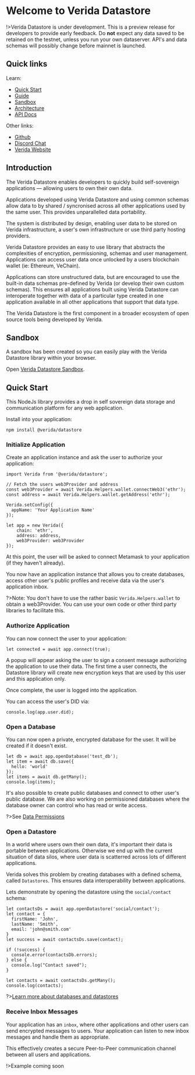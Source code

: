 # Welcome to Verida Datastore

!>Verida Datastore is under development. This is a preview release for developers to provide early feedback. Do **not** expect any data saved to be retained on the testnet, unless you run your own dataserver. API's and data schemas will possibly change before mainnet is launched.

## Quick links

Learn:

- [Quick Start](/#quick-start)
- [Guide](/guide)
- [Sandbox](https://sandbox.datastore.verida.io)
- [Architecture](/architecture)
- [API Docs](http://apidocs.datastore.verida.io/)

Other links:

- [Github](https://github.com/verida)
- [Discord Chat](https://discord.gg/qb6vS43)
- [Verida Website](https://www.verida.io)

## Introduction

The Verida Datastore enables developers to quickly build self-sovereign applications &mdash; allowing users to own their own data.

Applications developed using Verida Datastore and using common schemas allow data to by shared / syncronised across all other applications used by the same user. This provides unparallelled data portability.

The system is distributed by design, enabling user data to be stored on Verida infrastructure, a user's own infrastructure or use third party hosting providers.

Verida Datastore provides an easy to use library that abstracts the complexities of encryption, permissioning, schemas and user management. Applications can access user data once unlocked by a users blockchain wallet (ie: Ethereum, VeChain).

Applications can store unstructured data, but are encouraged to use the built-in data schemas pre-defined by Verida (or develop their own custom schemas). This ensures all applications built using Verida Datastore can interoperate together with data of a particular type created in one application available in all other applications that support that data type.

The Verida Datastore is the first component in a broader ecosystem of open source tools being developed by Verida.

## Sandbox

A sandbox has been created so you can easily play with the Verida Datastore library within your browser.

Open [Verida Datastore Sandbox](https://sandbox.datastore.verida.io).

## Quick Start

This NodeJs library provides a drop in self sovereign data storage and communication platform for any web application.

Install into your application:

```
npm install @verida/datastore
```

### Initialize Application

Create an application instance and ask the user to authorize your application:

```
import Verida from '@verida/datastore';

// Fetch the users web3Provider and address
const web3Provider = await Verida.Helpers.wallet.connectWeb3('ethr');
const address = await Verida.Helpers.wallet.getAddress('ethr');

Verida.setConfig({
  appName: 'Your Application Name'
});

let app = new Verida({
    chain: 'ethr',
    address: address,
    web3Provider: web3Provider
});
```

At this point, the user will be asked to connect Metamask to your application (if they haven't already).

You now have an application instance that allows you to create databases, access other user's public profiles and receive data via the user's application inbox.

?>Note: You don't have to use the rather basic `Verida.Helpers.wallet` to obtain a web3Provider. You can use your own code or other third party libraries to facilitate this.

### Authorize Application

You can now connect the user to your application:

```
let connected = await app.connect(true);
```

A popup will appear asking the user to sign a consent message authorizing the application to use their data. The first time a user connects, the Datastore library will create new encryption keys that are used by this user and this application only.

Once complete, the user is logged into the application.

You can access the user's DID via:

```
console.log(app.user.did);
```

### Open a Database

You can now open a private, encrypted database for the user. It will be created if it doesn't exist.

```
let db = await app.openDatabase('test_db');
let item = await db.save({
  hello: 'world'
});
let items = await db.getMany();
console.log(items);
```

It's also possible to create public databases and connect to other user's public database. We are also working on permissioned databases where the database owner can control who has read or write access.

?>See [Data Permissions](/data?id=permissions)

### Open a Datastore

In a world where users own their own data, it's important their data is portable between applications. Otherwise we end up with the current situation of data silos, where user data is scatterred across lots of different applications.

Verida solves this problem by creating databases with a defined schema, called `Datastores`. This ensures data interoperability between applications.

Lets demonstrate by opening the datastore using the `social/contact` schema:

```
let contactsDs = await app.openDatastore('social/contact');
let contact = {
  firstName: 'John',
  lastName: 'Smith',
  email: 'john@smith.com'
}
let success = await contactsDs.save(contact);

if (!success) {
  console.error(contactsDb.errors);
} else {
  console.log("Contact saved");
}

let contacts = await contactsDs.getMany();
console.log(contacts);
```

?>[Learn more about databases and datastores](/data)

### Receive Inbox Messages

Your application has an `inbox`, where other applications and other users can send encrypted messages to users. Your application can listen to new inbox messages and handle them as appropriate.

This effectively creates a secure Peer-to-Peer communication channel between all users and applications.

!>Example coming soon
